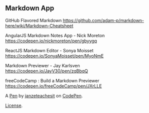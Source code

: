 Markdown App 
-------------

GitHub Flavored Markdown
https://github.com/adam-p/markdown-here/wiki/Markdown-Cheatsheet


AngularJS Markdown Notes App - Nick Moreton
https://codepen.io/nickmoreton/pen/gbyygq

ReactJS Markdown Editor - Sonya Moisset
https://codepen.io/SonyaMoisset/pen/MyoNmE

Markdown Previewer - Jay Karlsven
https://codepen.io/JayV30/pen/zqBbqQ

freeCodeCamp : Build a Markdown Previewer
https://codepen.io/freeCodeCamp/pen/JXrLLE

A [Pen](https://codepen.io/janzeteachesit/pen/VPpWrb) by [janzeteachesit](http://codepen.io/janzeteachesit) on [CodePen](http://codepen.io/).

[License](https://codepen.io/janzeteachesit/pen/VPpWrb/license).